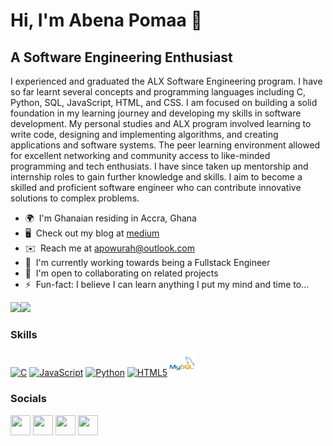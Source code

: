 Hi, I'm Abena Pomaa 👋
=============================

A Software Engineering Enthusiast
----------------------------------

I experienced and graduated the ALX Software Engineering program. 
I have so far learnt several concepts and programming languages including C, Python, SQL, JavaScript, HTML, and CSS. I am focused on building a solid foundation in my learning journey and developing my skills in software development. My personal studies and ALX program involved learning to write code, designing and implementing algorithms, and creating applications and software systems. The peer learning environment allowed for excellent networking and community access to like-minded programming and tech enthusiats. I have since taken up mentorship and internship roles to gain further knowledge and skills. I aim to become a skilled and proficient software engineer who can contribute innovative solutions to complex problems.

* 🌍  I'm Ghanaian residing in Accra, Ghana
* 🖥️  Check out my blog at [medium](https://medium.com/@abenapomaa/)
* ✉️  Reach me at [apowurah@outlook.com](mailto:apowurah@outlook.com)
* 🚀  I'm currently working towards being a Fullstack Engineer
* 🤝  I'm open to collaborating on related projects
* ⚡  Fun-fact: I believe I can learn anything I put my mind and time to...

<a href="https://www.github.com/ewurapoms" target="_blank" rel="noreferrer"><img
src="https://img.shields.io/github/followers/ewurapoms?logo=github&style=for-the-badge&color=0891b2&labelColor=1c1917" /></a><a href="https://www.twitter.com/abbenapomaa" target="_blank" rel="noreferrer"><img
src="https://img.shields.io/twitter/follow/abbenapomaa?logo=twitter&style=for-the-badge&color=0891b2&labelColor=1c1917"
/></a>

### Skills


<p align="left">
<a href="https://docs.microsoft.com/en-us/cpp/?view=msvc-170" target="_blank" rel="noreferrer"><img src="https://raw.githubusercontent.com/danielcranney/readme-generator/main/public/icons/skills/c-colored.svg" width="36" height="36" alt="C" /></a>
<a href="https://developer.mozilla.org/en-US/docs/Web/JavaScript" target="_blank" rel="noreferrer"><img src="https://raw.githubusercontent.com/danielcranney/readme-generator/main/public/icons/skills/javascript-colored.svg" width="36" height="36" alt="JavaScript" /></a>
<a href="https://www.python.org/" target="_blank" rel="noreferrer"><img src="https://raw.githubusercontent.com/danielcranney/readme-generator/main/public/icons/skills/python-colored.svg" width="36" height="36" alt="Python" /></a>
<a href="https://developer.mozilla.org/en-US/docs/Glossary/HTML5" target="_blank" rel="noreferrer"><img src="https://raw.githubusercontent.com/danielcranney/readme-generator/main/public/icons/skills/html5-colored.svg" width="36" height="36" alt="HTML5" /></a> <a href="https://www.mysql.com/" target="_blank" rel="noreferrer"> <img src="https://raw.githubusercontent.com/devicons/devicon/master/icons/mysql/mysql-original-wordmark.svg" alt="mysql" width="40" height="40"/> </a>
</p>


### Socials

<p align="left"> <a href="https://discord.com/users/abenapomaa#2630" target="_blank" rel="noreferrer"><img src="https://raw.githubusercontent.com/danielcranney/readme-generator/main/public/icons/socials/discord.svg" width="32" height="32" /></a> <a href="https://www.github.com/ewurapoms" target="_blank" rel="noreferrer"><img src="https://raw.githubusercontent.com/danielcranney/readme-generator/main/public/icons/socials/github.svg" width="32" height="32" /></a> <a href="https://www.linkedin.com/in/abena-pomaa-oppong" target="_blank" rel="noreferrer"><img src="https://raw.githubusercontent.com/danielcranney/readme-generator/main/public/icons/socials/linkedin.svg" width="32" height="32" /></a> <a href="https://www.twitter.com/abbenapomaa" target="_blank" rel="noreferrer"><img src="https://raw.githubusercontent.com/danielcranney/readme-generator/main/public/icons/socials/twitter.svg" width="32" height="32" /></a></p>
